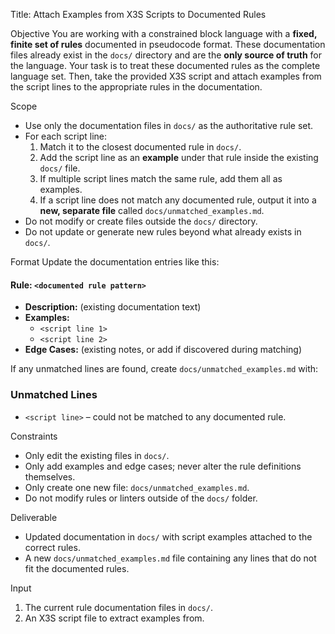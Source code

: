 Title: Attach Examples from X3S Scripts to Documented Rules

Objective
You are working with a constrained block language with a **fixed, finite set of rules** documented in pseudocode format. These documentation files already exist in the `docs/` directory and are the **only source of truth** for the language. Your task is to treat these documented rules as the complete language set. Then, take the provided X3S script and attach examples from the script lines to the appropriate rules in the documentation.

Scope
- Use only the documentation files in `docs/` as the authoritative rule set.
- For each script line:
  1. Match it to the closest documented rule in `docs/`.
  2. Add the script line as an **example** under that rule inside the existing `docs/` file.
  3. If multiple script lines match the same rule, add them all as examples.
  4. If a script line does not match any documented rule, output it into a **new, separate file** called `docs/unmatched_examples.md`.
- Do not modify or create files outside the `docs/` directory.
- Do not update or generate new rules beyond what already exists in `docs/`.

Format
Update the documentation entries like this:

#### Rule: `<documented rule pattern>`
- **Description:** (existing documentation text)
- **Examples:**
  - `<script line 1>`
  - `<script line 2>`
- **Edge Cases:** (existing notes, or add if discovered during matching)

If any unmatched lines are found, create `docs/unmatched_examples.md` with:

### Unmatched Lines
- `<script line>` – could not be matched to any documented rule.

Constraints
- Only edit the existing files in `docs/`.
- Only add examples and edge cases; never alter the rule definitions themselves.
- Only create one new file: `docs/unmatched_examples.md`.
- Do not modify rules or linters outside of the `docs/` folder.

Deliverable
- Updated documentation in `docs/` with script examples attached to the correct rules.
- A new `docs/unmatched_examples.md` file containing any lines that do not fit the documented rules.

Input
1. The current rule documentation files in `docs/`.
2. An X3S script file to extract examples from.
